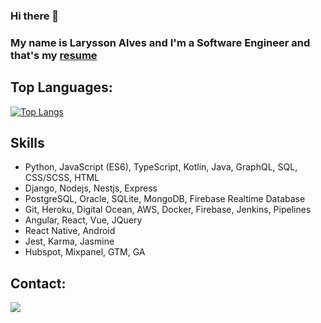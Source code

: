 <!--
**devlarysson/devlarysson** is a ✨ _special_ ✨ repository because its `README.md` (this file) appears on your GitHub profile.

Here are some ideas to get you started:

- 🔭 I’m currently working on ...
- 🌱 I’m currently learning ...
- 👯 I’m looking to collaborate on ...
- 🤔 I’m looking for help with ...
- 💬 Ask me about ...
- 📫 How to reach me: ...
- 😄 Pronouns: ...
- ⚡ Fun fact: ...
-->

### Hi there 👋

### My name is Larysson Alves and I'm a Software Engineer and that's my [resume](https://drive.google.com/drive/folders/1g2hxJUAb-9E9qs5WDVTwtHgc2AHmDnPz?usp=sharing)

## Top Languages:
[![Top Langs](https://github-readme-stats.vercel.app/api/top-langs/?username=laryssonalves&langs_count=8)](https://github.com/laryssonalves/github-readme-stats)

## Skills
- Python, JavaScript (ES6), TypeScript, Kotlin, Java, GraphQL, SQL, CSS/SCSS, HTML
- Django, Nodejs, Nestjs, Express
- PostgreSQL, Oracle, SQLite, MongoDB, Firebase Realtime Database
- Git, Heroku, Digital Ocean, AWS, Docker, Firebase, Jenkins, Pipelines
- Angular, React, Vue, JQuery
- React Native, Android
- Jest, Karma, Jasmine
- Hubspot, Mixpanel, GTM, GA

## Contact:
[<img src="https://img.shields.io/badge/linkedin-%230077B5.svg?&style=for-the-badge&logo=linkedin&logoColor=white" />](https://www.linkedin.com/in/larysson-alves/) 

